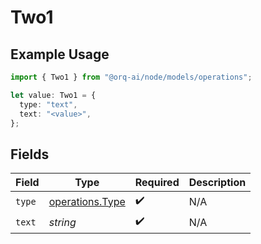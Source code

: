 # Two1

## Example Usage

```typescript
import { Two1 } from "@orq-ai/node/models/operations";

let value: Two1 = {
  type: "text",
  text: "<value>",
};
```

## Fields

| Field                                              | Type                                               | Required                                           | Description                                        |
| -------------------------------------------------- | -------------------------------------------------- | -------------------------------------------------- | -------------------------------------------------- |
| `type`                                             | [operations.Type](../../models/operations/type.md) | :heavy_check_mark:                                 | N/A                                                |
| `text`                                             | *string*                                           | :heavy_check_mark:                                 | N/A                                                |